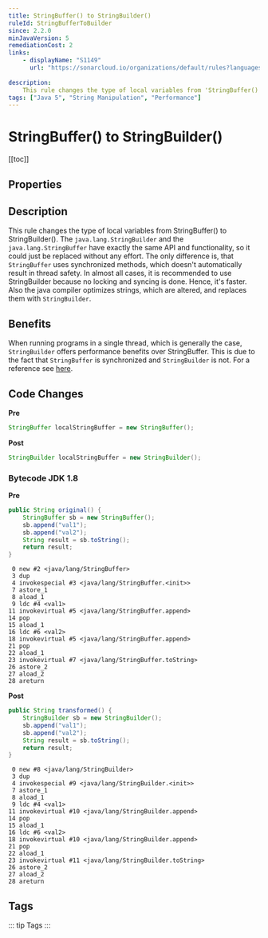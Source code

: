 ```yaml
---
title: StringBuffer() to StringBuilder()
ruleId: StringBufferToBuilder
since: 2.2.0
minJavaVersion: 5
remediationCost: 2
links:
    - displayName: "S1149"
      url: "https://sonarcloud.io/organizations/default/rules?languages=java&open=java%3AS1149&q=S1149"
    
description:
    This rule changes the type of local variables from 'StringBuffer()' to 'StringBuilder()'.
tags: ["Java 5", "String Manipulation", "Performance"]
---
```


# StringBuffer() to StringBuilder()

[[toc]]

## Properties

<RuleProperties />


## Description

This rule changes the type of local variables from StringBuffer() to StringBuilder(). The `java.lang.StringBuilder` and the `java.lang.StringBuffer` have exactly the same API and functionality, so it could just be replaced without any effort. The only difference is, that `StringBuffer` uses synchronized methods, which doesn't automatically result in thread safety. In almost all cases, it is recommended to use StringBuilder because no locking and syncing is done. Hence, it's faster. Also the java compiler optimizes strings, which are altered, and replaces them with `StringBuilder`.

## Benefits

When running programs in a single thread, which is generally the case, `StringBuilder` offers performance benefits over StringBuffer. This is due to the fact that `StringBuffer` is synchronized and `StringBuilder` is not. For a reference see [here](https://docs.oracle.com/javase/8/docs/api/index.html?java/lang/StringBuilder.html).


## Code Changes

__Pre__
```java
StringBuffer localStringBuffer = new StringBuffer();
```

__Post__
```java
StringBuilder localStringBuffer = new StringBuilder();
```

### Bytecode JDK 1.8

__Pre__
```java
public String original() {
    StringBuffer sb = new StringBuffer();
    sb.append("val1");
    sb.append("val2");
    String result = sb.toString();
    return result;
}
```

```
 0 new #2 <java/lang/StringBuffer>
 3 dup
 4 invokespecial #3 <java/lang/StringBuffer.<init>>
 7 astore_1
 8 aload_1
 9 ldc #4 <val1>
11 invokevirtual #5 <java/lang/StringBuffer.append>
14 pop
15 aload_1
16 ldc #6 <val2>
18 invokevirtual #5 <java/lang/StringBuffer.append>
21 pop
22 aload_1
23 invokevirtual #7 <java/lang/StringBuffer.toString>
26 astore_2
27 aload_2
28 areturn
```

__Post__
```java
public String transformed() {
    StringBuilder sb = new StringBuilder();
    sb.append("val1");
    sb.append("val2");
    String result = sb.toString();
    return result;
}
```

```
 0 new #8 <java/lang/StringBuilder>
 3 dup
 4 invokespecial #9 <java/lang/StringBuilder.<init>>
 7 astore_1
 8 aload_1
 9 ldc #4 <val1>
11 invokevirtual #10 <java/lang/StringBuilder.append>
14 pop
15 aload_1
16 ldc #6 <val2>
18 invokevirtual #10 <java/lang/StringBuilder.append>
21 pop
22 aload_1
23 invokevirtual #11 <java/lang/StringBuilder.toString>
26 astore_2
27 aload_2
28 areturn
```

<VersionNotice />


## Tags

::: tip Tags
<TagLinks />
:::
